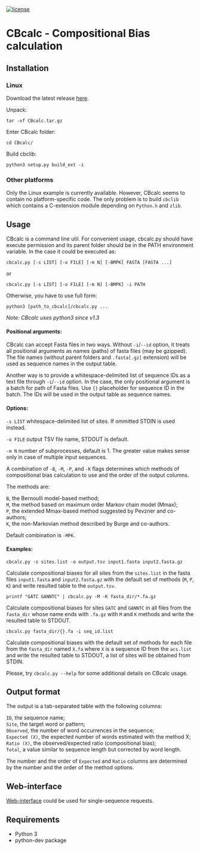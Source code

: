 [![license](https://img.shields.io/github/license/mashape/apistatus.svg)]()

# CBcalc - Compositional Bias calculation

## Installation

### Linux
Download the latest release
[here](https://github.com/isrusin/CBcalc/releases).

Unpack:
```
tar -xf CBcalc.tar.gz
```

Enter CBcalc folder:
```
cd CBcalc/
```

Build cbclib:
```
python3 setup.py build_ext -i
```

### Other platforms
Only the Linux example is currently available. However, CBcalc seems to
contain no platform-specific code. The only problem is to build `cbclib`
which contains a C-extension module depending on `Python.h` and `zlib`.

## Usage
CBcalc is a command line util. For convenient usage, cbcalc.py should
have execute permission and its parent folder should be in the PATH
environment variable. In the case it could be executed as:

```
cbcalc.py [-s LIST] [-o FILE] [-m N] [-BMPK] FASTA [FASTA ...]
```
or
```
cbcalc.py [-s LIST] [-o FILE] [-m N] [-BMPK] -i PATH
```

Otherwise, you have to use full form:

```
python3 [path_to_cbcalc]/cbcalc.py ...
```

*Note: CBcalc uses python3 since v1.3*

#### Positional arguments:
CBcalc can accept Fasta files in two ways. Without `-i`/`--id` option, it
treats all positional arguments as names (paths) of fasta files (may be
gzipped). The file names (without parent folders and `.fasta[.gz]`
extension) will be used as sequence names in the output table.

Another way is to provide a whitespace-delimited list of sequence IDs as a
text file through `-i`/`--id` option. In the case, the only positional
argument is a batch for path of Fasta files. Use `{}` placeholder for
sequence ID in the batch. The IDs will be used in the output table as
sequence names.

#### Options:
`-s LIST` whitespace-delimited list of sites. If ommitted STDIN is used
instead.

`-o FILE` output TSV file name, STDOUT is default.

`-m N` number of subprocesses, default is 1. The greater value makes sense
only in case of multiple input sequences.

A combination of `-B`, `-M`, `-P`, and `-K` flags determines which methods
of compositional bias calculation to use and the order of the output
columns.

The methods are:

`B`, the Bernoulli model-based method;  
`M`, the method based on maximum order Markov chain model (Mmax);  
`P`, the extended Mmax-based method suggested by Pevzner and co-authors;  
`K`, the non-Markovian method described by Burge and co-authors.

Default combination is `-MPK`.

#### Examples:
```
cbcalc.py -s sites.list -o output.tsv input1.fasta input2.fasta.gz
```
Calculate compositional biases for all sites from the `sites.list` in the
fasta files `input1.fasta` and `input2.fasta.gz` with the default set of
methods (`M`, `P`, `K`) and write resulted table to the `output.tsv`.

```
printf "GATC GANNTC" | cbcalc.py -M -K fasta_dir/*.fa.gz
```
Calculate compositional biases for sites `GATC` and `GANNTC` in all files
from the `fasta_dir` whose name ends with `.fa.gz` with `M` and `K` methods
and write the resulted table to STDOUT.

```
cbcalc.py fasta_dir/{}.fa -i seq_id.list
```
Calculate compositional biases with the default set of methods for each
file from the `fasta_dir` named `X.fa` where `X` is a sequence ID from
the `acs.list` and write the resulted table to STDOUT, a list of sites
will be obtained from STDIN.

Please, try `cbcalc.py --help` for some additional details on CBcalc usage.

## Output format
The output is a tab-separated table with the following columns:

`ID`, the sequence name;  
`Site`, the target word or pattern;  
`Observed`, the number of word occurrences in the sequence;  
`Expected (X)`, the expected number of words estimated with the method X;  
`Ratio (X)`, the observed/expected ratio (compositional bias);  
`Total`, a value similar to sequence length but corrected by word length.

The number and the order of `Expected` and `Ratio` columns are
determined by the number and the order of the method options.

## Web-interface
[Web-interface](http://mouse.belozersky.msu.ru/tools/cbcalc) could be used
for single-sequence requests.

## Requirements
* Python 3
* python-dev package
